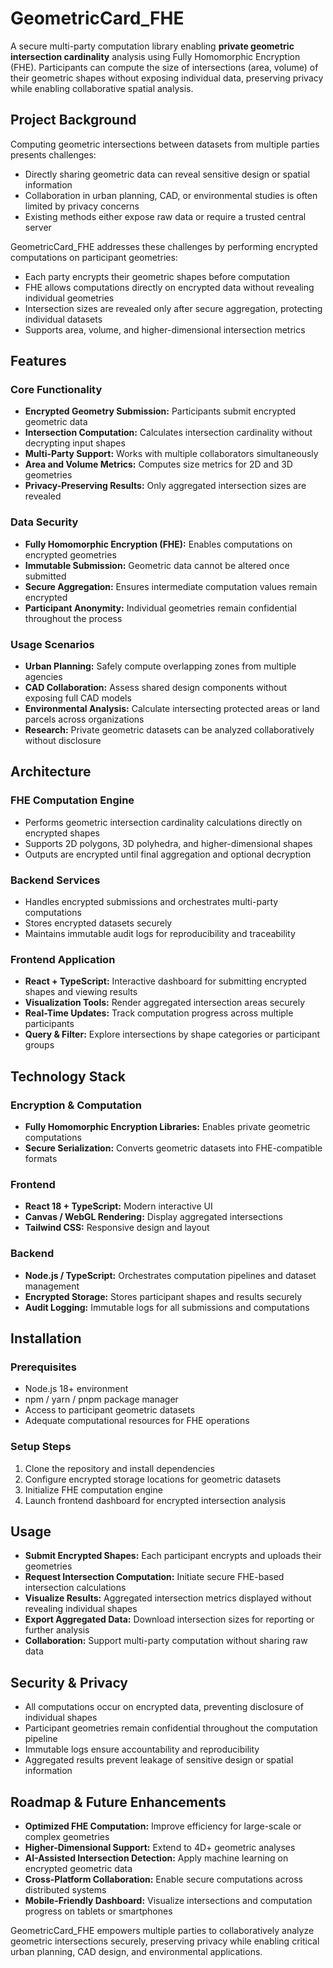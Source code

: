 # GeometricCard_FHE

A secure multi-party computation library enabling **private geometric intersection cardinality** analysis using Fully Homomorphic Encryption (FHE). Participants can compute the size of intersections (area, volume) of their geometric shapes without exposing individual data, preserving privacy while enabling collaborative spatial analysis.

## Project Background

Computing geometric intersections between datasets from multiple parties presents challenges:

* Directly sharing geometric data can reveal sensitive design or spatial information
* Collaboration in urban planning, CAD, or environmental studies is often limited by privacy concerns
* Existing methods either expose raw data or require a trusted central server

GeometricCard_FHE addresses these challenges by performing encrypted computations on participant geometries:

* Each party encrypts their geometric shapes before computation
* FHE allows computations directly on encrypted data without revealing individual geometries
* Intersection sizes are revealed only after secure aggregation, protecting individual datasets
* Supports area, volume, and higher-dimensional intersection metrics

## Features

### Core Functionality

* **Encrypted Geometry Submission:** Participants submit encrypted geometric data
* **Intersection Computation:** Calculates intersection cardinality without decrypting input shapes
* **Multi-Party Support:** Works with multiple collaborators simultaneously
* **Area and Volume Metrics:** Computes size metrics for 2D and 3D geometries
* **Privacy-Preserving Results:** Only aggregated intersection sizes are revealed

### Data Security

* **Fully Homomorphic Encryption (FHE):** Enables computations on encrypted geometries
* **Immutable Submission:** Geometric data cannot be altered once submitted
* **Secure Aggregation:** Ensures intermediate computation values remain encrypted
* **Participant Anonymity:** Individual geometries remain confidential throughout the process

### Usage Scenarios

* **Urban Planning:** Safely compute overlapping zones from multiple agencies
* **CAD Collaboration:** Assess shared design components without exposing full CAD models
* **Environmental Analysis:** Calculate intersecting protected areas or land parcels across organizations
* **Research:** Private geometric datasets can be analyzed collaboratively without disclosure

## Architecture

### FHE Computation Engine

* Performs geometric intersection cardinality calculations directly on encrypted shapes
* Supports 2D polygons, 3D polyhedra, and higher-dimensional shapes
* Outputs are encrypted until final aggregation and optional decryption

### Backend Services

* Handles encrypted submissions and orchestrates multi-party computations
* Stores encrypted datasets securely
* Maintains immutable audit logs for reproducibility and traceability

### Frontend Application

* **React + TypeScript:** Interactive dashboard for submitting encrypted shapes and viewing results
* **Visualization Tools:** Render aggregated intersection areas securely
* **Real-Time Updates:** Track computation progress across multiple participants
* **Query & Filter:** Explore intersections by shape categories or participant groups

## Technology Stack

### Encryption & Computation

* **Fully Homomorphic Encryption Libraries:** Enables private geometric computations
* **Secure Serialization:** Converts geometric datasets into FHE-compatible formats

### Frontend

* **React 18 + TypeScript:** Modern interactive UI
* **Canvas / WebGL Rendering:** Display aggregated intersections
* **Tailwind CSS:** Responsive design and layout

### Backend

* **Node.js / TypeScript:** Orchestrates computation pipelines and dataset management
* **Encrypted Storage:** Stores participant shapes and results securely
* **Audit Logging:** Immutable logs for all submissions and computations

## Installation

### Prerequisites

* Node.js 18+ environment
* npm / yarn / pnpm package manager
* Access to participant geometric datasets
* Adequate computational resources for FHE operations

### Setup Steps

1. Clone the repository and install dependencies
2. Configure encrypted storage locations for geometric datasets
3. Initialize FHE computation engine
4. Launch frontend dashboard for encrypted intersection analysis

## Usage

* **Submit Encrypted Shapes:** Each participant encrypts and uploads their geometries
* **Request Intersection Computation:** Initiate secure FHE-based intersection calculations
* **Visualize Results:** Aggregated intersection metrics displayed without revealing individual shapes
* **Export Aggregated Data:** Download intersection sizes for reporting or further analysis
* **Collaboration:** Support multi-party computation without sharing raw data

## Security & Privacy

* All computations occur on encrypted data, preventing disclosure of individual shapes
* Participant geometries remain confidential throughout the computation pipeline
* Immutable logs ensure accountability and reproducibility
* Aggregated results prevent leakage of sensitive design or spatial information

## Roadmap & Future Enhancements

* **Optimized FHE Computation:** Improve efficiency for large-scale or complex geometries
* **Higher-Dimensional Support:** Extend to 4D+ geometric analyses
* **AI-Assisted Intersection Detection:** Apply machine learning on encrypted geometric data
* **Cross-Platform Collaboration:** Enable secure computations across distributed systems
* **Mobile-Friendly Dashboard:** Visualize intersections and computation progress on tablets or smartphones

GeometricCard_FHE empowers multiple parties to collaboratively analyze geometric intersections securely, preserving privacy while enabling critical urban planning, CAD design, and environmental applications.
